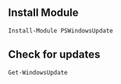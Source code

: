 ## Install Module 

````
Install-Module PSWindowsUpdate
````

## Check for updates 

````
Get-WindowsUpdate
````
